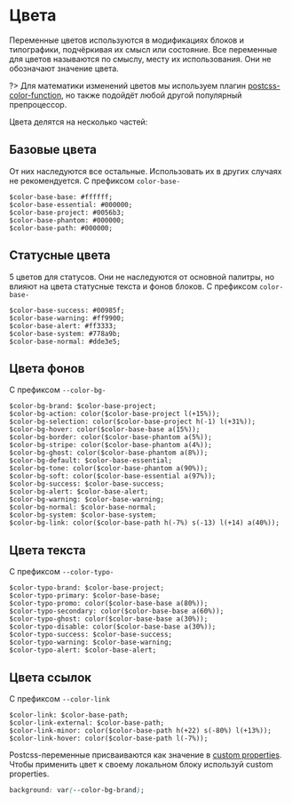 # Цвета

Переменные цветов используются в модификациях блоков и типографики, подчёркивая их смысл или состояние. Все переменные для цветов называются по смыслу, месту их использования. Они не обозначают значение цвета.

?> Для математики изменений цветов мы используем плагин [postcss-color-function](https://github.com/postcss/postcss-color-function), но также подойдёт любой другой популярный препроцессор.

Цвета делятся на несколько частей:
## Базовые цвета
От них наследуются все остальные. Использовать их в других случаях не рекомендуется. С префиксом `color-base-`
<div class="tpl-grid tpl-grid_s-ratio_1-1 tpl-grid_col-gap_two-thirds tpl-grid_row-gap_third decorator decorator_indent-b_xxxxl" style="padding-top: 0px; grid-row-gap: var(--col-gap-third);">
    <div class="pt-icon-plus pt-icon-plus_vertical-align_center">
        <div class="pt-icon-plus__icon pt-icon-plus__icon_indent-r_s">
            <div class="color color_view_base"></div>
        </div>
        <div class="pt-icon-plus__block">
            <code>$color-base-base: #ffffff;</code>
        </div>
    </div>
    <div class="pt-icon-plus pt-icon-plus_vertical-align_center">
        <div class="pt-icon-plus__icon pt-icon-plus__icon_indent-r_s">
            <div class="color color_view_essential"></div>
        </div>
        <div class="pt-icon-plus__block">
            <code>$color-base-essential: #000000;</code>
        </div>
    </div>
    <div class="pt-icon-plus pt-icon-plus_vertical-align_center">
        <div class="pt-icon-plus__icon pt-icon-plus__icon_indent-r_s">
            <div class="color color_view_project"></div>
        </div>
        <div class="pt-icon-plus__block">
            <code>$color-base-project: #0056b3;</code>
        </div>
    </div>
    <div class="pt-icon-plus pt-icon-plus_vertical-align_center">
        <div class="pt-icon-plus__icon pt-icon-plus__icon_indent-r_s">
            <div class="color color_view_phantom"></div>
        </div>
        <div class="pt-icon-plus__phantom">
            <code>$color-base-phantom: #000000;</code>
        </div>
    </div>
    <div class="pt-icon-plus pt-icon-plus_vertical-align_center">
        <div class="pt-icon-plus__icon pt-icon-plus__icon_indent-r_s">
            <div class="color color_view_path"></div>
        </div>
        <div class="pt-icon-plus__block">
            <code>$color-base-path: #000000;</code>
        </div>
    </div>
</div>

## Статусные цвета
5 цветов для статусов. Они не наследуются от основной палитры, но влияют на цвета статусные текста и фонов блоков. С префиксом `color-base-`

<div class="tpl-grid tpl-grid_s-ratio_1-1 tpl-grid_col-gap_two-thirds tpl-grid_row-gap_third decorator decorator_indent-b_xxxxl" style="padding-top: 0px; grid-row-gap: var(--col-gap-third);">
    <div class="pt-icon-plus pt-icon-plus_vertical-align_center">
        <div class="pt-icon-plus__icon pt-icon-plus__icon_indent-r_s">
            <div class="color color_view_success"></div>
        </div>
        <div class="pt-icon-plus__block">
            <code>$color-base-success: #00985f;</code>
        </div>
    </div>
    <div class="pt-icon-plus pt-icon-plus_vertical-align_center">
        <div class="pt-icon-plus__icon pt-icon-plus__icon_indent-r_s">
            <div class="color color_view_warning"></div>
        </div>
        <div class="pt-icon-plus__block">
            <code>$color-base-warning: #ff9900;</code>
        </div>
    </div>
    <div class="pt-icon-plus pt-icon-plus_vertical-align_center">
        <div class="pt-icon-plus__icon pt-icon-plus__icon_indent-r_s">
            <div class="color color_view_alert"></div>
        </div>
        <div class="pt-icon-plus__block">
            <code>$color-base-alert: #ff3333;</code>
        </div>
    </div>
    <div class="pt-icon-plus pt-icon-plus_vertical-align_center">
        <div class="pt-icon-plus__icon pt-icon-plus__icon_indent-r_s">
            <div class="color color_view_system"></div>
        </div>
        <div class="pt-icon-plus__block">
            <code>$color-base-system: #778a9b;</code>
        </div>
    </div>
    <div class="pt-icon-plus pt-icon-plus_vertical-align_center">
        <div class="pt-icon-plus__icon pt-icon-plus__icon_indent-r_s">
            <div class="color color_view_normal"></div>
        </div>
        <div class="pt-icon-plus__block">
            <code>$color-base-normal: #dde3e5;</code>
        </div>
    </div>
</div>


## Цвета фонов

С префиксом `--color-bg-`

<div class="tpl-grid tpl-grid_row-gap_third decorator decorator_indent-b_xxxxl" style="padding-top: 0px; grid-row-gap: var(--col-gap-third);">
    <div class="pt-icon-plus pt-icon-plus_vertical-align_center">
        <div class="pt-icon-plus__icon pt-icon-plus__icon_indent-r_s">
            <div class="color color_view_brand"></div>
        </div>
        <div class="pt-icon-plus__block">
            <code>$color-bg-brand: $color-base-project;</code>
        </div>
    </div>
    <div class="pt-icon-plus pt-icon-plus_vertical-align_center">
        <div class="pt-icon-plus__icon pt-icon-plus__icon_indent-r_s">
            <div class="color color_view_action"></div>
        </div>
        <div class="pt-icon-plus__block">
            <code>$color-bg-action: color($color-base-project l(+15%));</code>
        </div>
    </div>
    <div class="pt-icon-plus pt-icon-plus_vertical-align_center">
        <div class="pt-icon-plus__icon pt-icon-plus__icon_indent-r_s">
            <div class="color color_view_selection"></div>
        </div>
        <div class="pt-icon-plus__block">
            <code>$color-bg-selection: color($color-base-project h(-1) l(+31%));</code>
        </div>
    </div>
    <div class="pt-icon-plus pt-icon-plus_vertical-align_center">
        <div class="pt-icon-plus__icon pt-icon-plus__icon_indent-r_s">
            <div class="color color_view_hover"></div>
        </div>
        <div class="pt-icon-plus__block">
            <code>$color-bg-hover: color($color-base-base a(15%));</code>
        </div>
    </div>
    <div class="pt-icon-plus pt-icon-plus_vertical-align_center">
        <div class="pt-icon-plus__icon pt-icon-plus__icon_indent-r_s">
            <div class="color color_view_border"></div>
        </div>
        <div class="pt-icon-plus__block">
            <code>$color-bg-border: color($color-base-phantom a(5%));</code>
        </div>
    </div>
    <div class="pt-icon-plus pt-icon-plus_vertical-align_center">
        <div class="pt-icon-plus__icon pt-icon-plus__icon_indent-r_s">
            <div class="color color_view_stripe"></div>
        </div>
        <div class="pt-icon-plus__block">
            <code>$color-bg-stripe: color($color-base-phantom a(4%));</code>
        </div>
    </div>
    <div class="pt-icon-plus pt-icon-plus_vertical-align_center">
        <div class="pt-icon-plus__icon pt-icon-plus__icon_indent-r_s">
            <div class="color color_view_ghost"></div>
        </div>
        <div class="pt-icon-plus__block">
            <code>$color-bg-ghost: color($color-base-phantom a(8%));</code>
        </div>
    </div>
    <div class="pt-icon-plus pt-icon-plus_vertical-align_center">
        <div class="pt-icon-plus__icon pt-icon-plus__icon_indent-r_s">
            <div class="color color_view_default"></div>
        </div>
        <div class="pt-icon-plus__block">
            <code>$color-bg-default: $color-base-essential;</code>
        </div>
    </div>
    <div class="pt-icon-plus pt-icon-plus_vertical-align_center">
        <div class="pt-icon-plus__icon pt-icon-plus__icon_indent-r_s">
            <div class="color color_view_tone"></div>
        </div>
        <div class="pt-icon-plus__block">
            <code>$color-bg-tone: color($color-base-phantom a(90%));</code>
        </div>
    </div>
    <div class="pt-icon-plus pt-icon-plus_vertical-align_center">
        <div class="pt-icon-plus__icon pt-icon-plus__icon_indent-r_s">
            <div class="color color_view_soft"></div>
        </div>
        <div class="pt-icon-plus__block">
            <code>$color-bg-soft: color($color-base-essential a(97%));</code>
        </div>
    </div>
</div>

<div class="tpl-grid tpl-grid_row-gap_third decorator decorator_indent-b_xxxxl" style="padding-top: 0px; grid-row-gap: var(--col-gap-third);">
    <div class="pt-icon-plus pt-icon-plus_vertical-align_center">
        <div class="pt-icon-plus__icon pt-icon-plus__icon_indent-r_s">
            <div class="color color_view_success"></div>
        </div>
        <div class="pt-icon-plus__block">
            <code>$color-bg-success: $color-base-success;</code>
        </div>
    </div>
    <div class="pt-icon-plus pt-icon-plus_vertical-align_center">
        <div class="pt-icon-plus__icon pt-icon-plus__icon_indent-r_s">
            <div class="color color_view_alert"></div>
        </div>
        <div class="pt-icon-plus__block">
            <code>$color-bg-alert: $color-base-alert;</code>
        </div>
    </div>
    <div class="pt-icon-plus pt-icon-plus_vertical-align_center">
        <div class="pt-icon-plus__icon pt-icon-plus__icon_indent-r_s">
            <div class="color color_view_warning"></div>
        </div>
        <div class="pt-icon-plus__block">
            <code>$color-bg-warning: $color-base-warning;</code>
        </div>
    </div>
    <div class="pt-icon-plus pt-icon-plus_vertical-align_center">
        <div class="pt-icon-plus__icon pt-icon-plus__icon_indent-r_s">
            <div class="color color_view_normal"></div>
        </div>
        <div class="pt-icon-plus__block">
            <code>$color-bg-normal: $color-base-normal;</code>
        </div>
    </div>
    <div class="pt-icon-plus pt-icon-plus_vertical-align_center">
        <div class="pt-icon-plus__icon pt-icon-plus__icon_indent-r_s">
            <div class="color color_view_system"></div>
        </div>
        <div class="pt-icon-plus__block">
            <code>$color-bg-system: $color-base-system;</code>
        </div>
    </div>
    <div class="pt-icon-plus pt-icon-plus_vertical-align_center">
        <div class="pt-icon-plus__icon pt-icon-plus__icon_indent-r_s">
            <div class="color color_view_link"></div>
        </div>
        <div class="pt-icon-plus__block">
            <code>$color-bg-link: color($color-base-path h(-7%) s(-13) l(+14) a(40%));</code>
        </div>
    </div>
</div>

## Цвета текста

С префиксом `--color-typo-`

<div class="tpl-grid tpl-grid_row-gap_third decorator decorator_indent-b_xxxxl" style="padding-top: 0px; grid-row-gap: var(--col-gap-third);">
    <div class="pt-icon-plus pt-icon-plus_vertical-align_center">
        <div class="pt-icon-plus__icon pt-icon-plus__icon_indent-r_s">
            <div class="color color_view_typo-brand"></div>
        </div>
        <div class="pt-icon-plus__block">
            <code>$color-typo-brand: $color-base-project;</code>
        </div>
    </div>
    <div class="pt-icon-plus pt-icon-plus_vertical-align_center">
        <div class="pt-icon-plus__icon pt-icon-plus__icon_indent-r_s">
            <div class="color color_view_typo-primary"></div>
        </div>
        <div class="pt-icon-plus__block">
            <code>$color-typo-primary: $color-base-base;</code>
        </div>
    </div>
    <div class="pt-icon-plus pt-icon-plus_vertical-align_center">
        <div class="pt-icon-plus__icon pt-icon-plus__icon_indent-r_s">
            <div class="color color_view_typo-promo"></div>
        </div>
        <div class="pt-icon-plus__block">
            <code>$color-typo-promo: color($color-base-base a(80%));</code>
        </div>
    </div>
    <div class="pt-icon-plus pt-icon-plus_vertical-align_center">
        <div class="pt-icon-plus__icon pt-icon-plus__icon_indent-r_s">
            <div class="color color_view_typo-secondary"></div>
        </div>
        <div class="pt-icon-plus__block">
            <code>$color-typo-secondary: color($color-base-base a(60%));</code>
        </div>
    </div>
    <div class="pt-icon-plus pt-icon-plus_vertical-align_center">
        <div class="pt-icon-plus__icon pt-icon-plus__icon_indent-r_s">
            <div class="color color_view_typo-ghost"></div>
        </div>
        <div class="pt-icon-plus__block">
            <code>$color-typo-ghost: color($color-base-base a(30%));</code>
        </div>
    </div>
    <div class="pt-icon-plus pt-icon-plus_vertical-align_center">
        <div class="pt-icon-plus__icon pt-icon-plus__icon_indent-r_s">
            <div class="color color_view_typo-disable"></div>
        </div>
        <div class="pt-icon-plus__block">
            <code>$color-typo-disable: color($color-base-base a(30%));</code>
        </div>
    </div>
    <div class="pt-icon-plus pt-icon-plus_vertical-align_center">
        <div class="pt-icon-plus__icon pt-icon-plus__icon_indent-r_s">
            <div class="color color_view_typo-success"></div>
        </div>
        <div class="pt-icon-plus__block">
            <code>$color-typo-success: $color-base-success;</code>
        </div>
    </div>
    <div class="pt-icon-plus pt-icon-plus_vertical-align_center">
        <div class="pt-icon-plus__icon pt-icon-plus__icon_indent-r_s">
            <div class="color color_view_typo-warning"></div>
        </div>
        <div class="pt-icon-plus__block">
            <code>$color-typo-warning: $color-base-warning;</code>
        </div>
    </div>
    <div class="pt-icon-plus pt-icon-plus_vertical-align_center">
        <div class="pt-icon-plus__icon pt-icon-plus__icon_indent-r_s">
            <div class="color color_view_typo-alert"></div>
        </div>
        <div class="pt-icon-plus__block">
            <code>$color-typo-alert: $color-base-alert;</code>
        </div>
    </div>
</div>

## Цвета ссылок

С префиксом `--color-link`

<div class="tpl-grid tpl-grid_row-gap_third decorator decorator_indent-b_xxxxl" style="padding-top: 0px; grid-row-gap: var(--col-gap-third);">
    <div class="pt-icon-plus pt-icon-plus_vertical-align_center">
        <div class="pt-icon-plus__icon pt-icon-plus__icon_indent-r_s">
            <div class="color color_view_typo-brand"></div>
        </div>
        <div class="pt-icon-plus__block">
            <code>$color-link: $color-base-path;</code>
        </div>
    </div>
    <div class="pt-icon-plus pt-icon-plus_vertical-align_center">
        <div class="pt-icon-plus__icon pt-icon-plus__icon_indent-r_s">
            <div class="color color_view_typo-primary"></div>
        </div>
        <div class="pt-icon-plus__block">
            <code>$color-link-external: $color-base-path;</code>
        </div>
    </div>
    <div class="pt-icon-plus pt-icon-plus_vertical-align_center">
        <div class="pt-icon-plus__icon pt-icon-plus__icon_indent-r_s">
            <div class="color color_view_typo-promo"></div>
        </div>
        <div class="pt-icon-plus__block">
            <code>$color-link-minor: color($color-base-path h(+22) s(-80%) l(+13%));</code>
        </div>
    </div>
    <div class="pt-icon-plus pt-icon-plus_vertical-align_center">
        <div class="pt-icon-plus__icon pt-icon-plus__icon_indent-r_s">
            <div class="color color_view_typo-secondary"></div>
        </div>
        <div class="pt-icon-plus__block">
            <code>$color-link-hover: color($color-base-path l(-7%));</code>
        </div>
    </div>
</div>

Postcss-переменные присваиваются как значение в <a href='https://developer.mozilla.org/en-US/docs/Web/CSS/--*'>custom properties</a>. Чтобы применить цвет к своему локальном блоку используй custom properties.

```css
background: var(--color-bg-brand);
```
